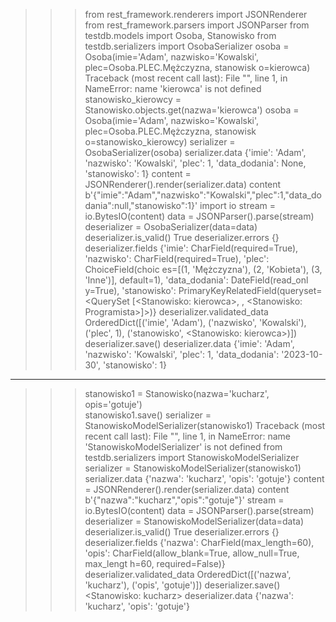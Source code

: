 >>> from rest_framework.renderers import JSONRenderer
>>> from rest_framework.parsers import JSONParser
>>> from testdb.models import Osoba, Stanowisko
>>> from testdb.serializers import OsobaSerializer
>>> osoba = Osoba(imie='Adam', nazwisko='Kowalski', plec=Osoba.PLEC.Mężczyzna, stanowisk
o=kierowca)
Traceback (most recent call last):
  File "<console>", line 1, in <module>
NameError: name 'kierowca' is not defined
>>> stanowisko_kierowcy = Stanowisko.objects.get(nazwa='kierowca')
>>> osoba = Osoba(imie='Adam', nazwisko='Kowalski', plec=Osoba.PLEC.Mężczyzna, stanowisk
o=stanowisko_kierowcy)
>>> serializer = OsobaSerializer(osoba)
>>> serializer.data
{'imie': 'Adam', 'nazwisko': 'Kowalski', 'plec': 1, 'data_dodania': None, 'stanowisko': 
1}
>>> content = JSONRenderer().render(serializer.data)
>>> content
b'{"imie":"Adam","nazwisko":"Kowalski","plec":1,"data_dodania":null,"stanowisko":1}'
>>> import io
>>> stream = io.BytesIO(content)
>>> data = JSONParser().parse(stream)
>>> deserializer = OsobaSerializer(data=data)
>>> deserializer.is_valid()
True
>>> deserializer.errors
{}  
>>> deserializer.fields
{'imie': CharField(required=True), 'nazwisko': CharField(required=True), 'plec': ChoiceField(choic
es=[(1, 'Mężczyzna'), (2, 'Kobieta'), (3, 'Inne')], default=1), 'data_dodania': DateField(read_onl
y=True), 'stanowisko': PrimaryKeyRelatedField(queryset=<QuerySet [<Stanowisko: kierowca>, <Stanowi
sko: lekarz>, <Stanowisko: Programista>]>)}
>>> deserializer.validated_data
OrderedDict([('imie', 'Adam'), ('nazwisko', 'Kowalski'), ('plec', 1), ('stanowisko', <Stanowisko: 
kierowca>)])
>>> deserializer.save()
>>> deserializer.data
{'imie': 'Adam', 'nazwisko': 'Kowalski', 'plec': 1, 'data_dodania': '2023-10-30', 'stanowisko': 1}

----------------------------------------------------------------------------------------


>>> stanowisko1 = Stanowisko(nazwa='kucharz', opis='gotuje')              
>>> stanowisko1.save()
>>> serializer = StanowiskoModelSerializer(stanowisko1)
Traceback (most recent call last):
  File "<console>", line 1, in <module>
NameError: name 'StanowiskoModelSerializer' is not defined
>>> from testdb.serializers import StanowiskoModelSerializer             
>>> serializer = StanowiskoModelSerializer(stanowisko1)      
>>> serializer.data
{'nazwa': 'kucharz', 'opis': 'gotuje'}
>>> content = JSONRenderer().render(serializer.data)
>>> content
b'{"nazwa":"kucharz","opis":"gotuje"}'
>>> stream = io.BytesIO(content)
>>> data = JSONParser().parse(stream)
>>> deserializer = StanowiskoModelSerializer(data=data)
>>> deserializer.is_valid()
True
>>> deserializer.errors
{}
>>> deserializer.fields
{'nazwa': CharField(max_length=60), 'opis': CharField(allow_blank=True, allow_null=True, max_lengt
h=60, required=False)}
>>> deserializer.validated_data
OrderedDict([('nazwa', 'kucharz'), ('opis', 'gotuje')])
>>> deserializer.save()
<Stanowisko: kucharz>
>>> deserializer.data
{'nazwa': 'kucharz', 'opis': 'gotuje'}
